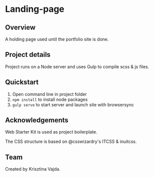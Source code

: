 # Landing-page

## Overview

A holding page used until the portfolio site is done.

## Project details

Project runs on a Node server and uses Gulp to compile scss & js files.

## Quickstart

  1. Open command line in project folder
  2. `npm install` to install node packages
  3. `gulp serve` to start server and launch site with browsersync 


## Acknowledgements

Web Starter Kit is used as project boilerplate.

The CSS structure is based on @csswizardry's ITCSS & inuitcss.


## Team

Created by Krisztina Vajda.